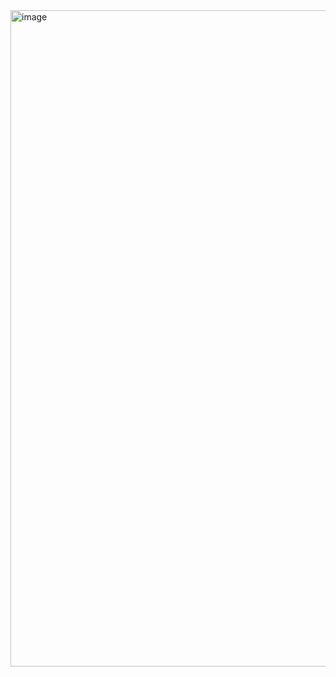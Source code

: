 <img width="1486" height="1050" alt="image" src="https://github.com/user-attachments/assets/c22882ff-f6fd-43c4-891a-9d5c7b22b09b" />
